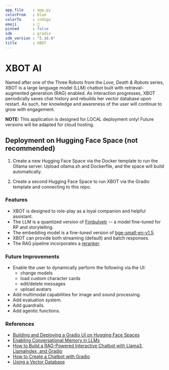 ```yaml
---
app_file    : app.py
colorFrom   : blue
colorTo     : indigo
emoji       : 🤖
pinned      : false
sdk         : gradio
sdk_version : "5.16.0"
title       : XBOT
---
```


# XBOT AI

Named after one of the Three Robots from the *Love, Death & Robots* series, XBOT is a large language model (LLM) chatbot built with retrieval-augmented generation (RAG) enabled. As interaction progresses, XBOT periodically saves chat history and rebuilds her vector database upon restart. As such, her knowledge and awareness of the user will continue to grow with engagement.

**NOTE:** This application is designed for LOCAL deployment only! Future versions will be adapted for cloud hosting.

## Deployment on Hugging Face Space (not recommended)

1. Create a new Hugging Face Space via the Docker template to run the Ollama server. Upload ollama.sh and Dockerfile, and the space will build automatically.

2. Create a second Hugging Face Space to run XBOT via the Gradio template and connecting to this repo.

### Features

- XBOT is designed to role-play as a loyal companion and helpful assistant.
- The LLM is a quantized version of [Fimbulvetr](https://huggingface.co/backyardai/Fimbulvetr-11B-v2-GGUF) -- a model fine-tuned for RP and storytelling.
- The embedding model is a fine-tuned version of [bge-small-en-v1.5](https://huggingface.co/hoangthethief/best_model).
- XBOT can provide both streaming (default) and batch responses.
- The RAG pipeline incorporates a [reranker](https://huggingface.co/BAAI/bge-reranker-base).

### Future Improvements

- Enable the user to dynamically perform the following via the UI:
    - change models
    - load custom character cards
    - edit/delete messages
    - upload avatars
- Add multimodal capabilities for image and sound processing.
- Add evaluation system.
- Add guardrails.
- Add agentic functions.

### References

- [Building and Deploying a Gradio UI on Hugging Face Spaces](https://academy.towardsai.net/courses/take/beginner-to-advanced-llm-dev/multimedia/59791752-building-and-deploying-a-gradio-ui-on-hugging-face-spaces)
- [Enabling Conversational Memory in LLMs](https://academy.towardsai.net/courses/take/beginner-to-advanced-llm-dev/multimedia/59791737-enabling-conversational-memory-in-llms)
- [How to Build a RAG-Powered Interactive Chatbot with Llama3, LlamaIndex, and Gradio](https://www.superteams.ai/blog/steps-to-build-a-rag-powered-interactive-chatbot-with-llama3-llamaindex-and-gradio)
- [How to Create a Chatbot with Gradio](https://www.gradio.app/guides/creating-a-chatbot-fast)
- [Using a Vector Database](https://academy.towardsai.net/courses/take/beginner-to-advanced-llm-dev/multimedia/59791115-using-a-vector-database)

